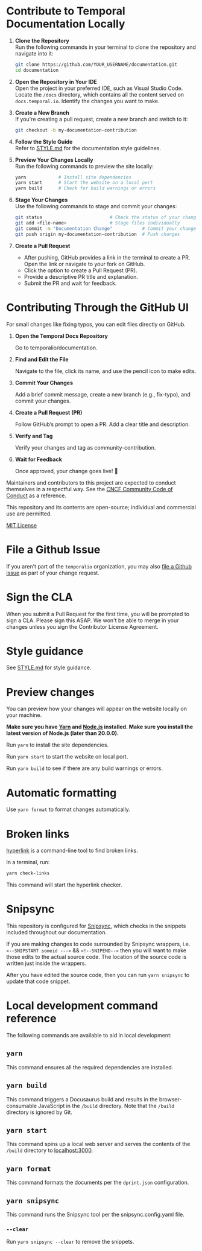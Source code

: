 # Contribute to Temporal Documentation Locally 

1. **Clone the Repository**  
   Run the following commands in your terminal to clone the repository and navigate into it:
   ```bash
   git clone https://github.com/YOUR_USERNAME/documentation.git
   cd documentation
   ```

2. **Open the Repository in Your IDE**  
   Open the project in your preferred IDE, such as Visual Studio Code. Locate the `/docs` directory, which contains all the content served on `docs.temporal.io`. Identify the changes you want to make.

3. **Create a New Branch**  
   If you're creating a pull request, create a new branch and switch to it:  
   ```bash
   git checkout -b my-documentation-contribution
   ```

4. **Follow the Style Guide**  
   Refer to [STYLE.md](./STYLE.md) for the documentation style guidelines.

5. **Preview Your Changes Locally**  
   Run the following commands to preview the site locally:
   ```bash
   yarn            # Install site dependencies
   yarn start      # Start the website on a local port
   yarn build      # Check for build warnings or errors
   ```

6. **Stage Your Changes**  
   Use the following commands to stage and commit your changes:
   ```bash
   git status                         # Check the status of your changes
   git add <file-name>                # Stage files individually
   git commit -m "Documentation Change"           # Commit your changes
   git push origin my-documentation-contribution  # Push changes
   ```

7. **Create a Pull Request**  
   - After pushing, GitHub provides a link in the terminal to create a PR. Open the link or navigate to your fork on GitHub.
   - Click the option to create a Pull Request (PR).
   - Provide a descriptive PR title and explanation.
   - Submit the PR and wait for feedback.
  
# Contributing Through the GitHub UI

For small changes like fixing typos, you can edit files directly on GitHub.

1. **Open the Temporal Docs Repository**

   Go to temporalio/documentation.

2. **Find and Edit the File**

   Navigate to the file, click its name, and use the pencil icon to make edits.

3. **Commit Your Changes**

   Add a brief commit message, create a new branch (e.g., fix-typo), and commit your changes.

4. **Create a Pull Request (PR)**

   Follow GitHub’s prompt to open a PR. Add a clear title and description.

5. **Verify and Tag**

   Verify your changes and tag as community-contribution. 

6. **Wait for Feedback**

    Once approved, your change goes live! 🎉


Maintainers and contributors to this project are expected to conduct themselves in a respectful way. See the [CNCF Community Code of Conduct](https://github.com/cncf/foundation/blob/master/code-of-conduct.md) as a reference.

This repository and its contents are open-source; individual and commercial use are permitted.

[MIT License](./LICENSE.md)


# File a Github Issue

If you aren't part of the `temporalio` organization, you may also [file a Github issue](https://github.com/temporalio/documentation/issues) as part of your change request.

# Sign the CLA

When you submit a Pull Request for the first time, you will be prompted to sign a CLA. Please sign this ASAP.
We won't be able to merge in your changes unless you sign the Contributor License Agreement.

# Style guidance

See [STYLE.md](./STYLE.md) for style guidance.

# Preview changes

You can preview how your changes will appear on the website locally on your machine.

**Make sure you have [Yarn](https://classic.yarnpkg.com/lang/en/docs/install/#mac-stable) and [Node.js](https://nodejs.org/en/download/) installed. Make sure you install the latest version of Node.js (later than 20.0.0).**

Run `yarn` to install the site dependencies.

Run `yarn start` to start the website on local port.

Run `yarn build` to see if there are any build warnings or errors.

# Automatic formatting

Use `yarn format` to format changes automatically.

# Broken links

[hyperlink](https://www.npmjs.com/package/hyperlink) is a command-line tool to find broken links.

In a terminal, run:

```bash
yarn check-links
```

This command will start the hyperlink checker.

# Snipsync

This repository is configured for [Snipsync](https://github.com/temporalio/snipsync), which checks in the snippets included throughout our documentation.

If you are making changes to code surrounded by Snipsync wrappers, i.e. `<--SNIPSTART someid --->` && `<!--SNIPEND-->` then you will want to make those edits to the actual source code.
The location of the source code is written just inside the wrappers.

After you have edited the source code, then you can run `yarn snipsync` to update that code snippet.

# Local development command reference

The following commands are available to aid in local development:

## `yarn`

This command ensures all the required dependencies are installed.

## `yarn build`

This command triggers a Docusaurus build and results in the browser-consumable JavaScript in the `/build` directory.
Note that the `/build` directory is ignored by Git.

## `yarn start`

This command spins up a local web server and serves the contents of the `/build` directory to [localhost:3000](http://localhost:3000/).

## `yarn format`

This command formats the documents per the `dprint.json` configuration.

## `yarn snipsync`

This command runs the Snipsync tool per the snipsync.config.yaml file.

### `--clear`

Run `yarn snipsync --clear` to remove the snippets.
